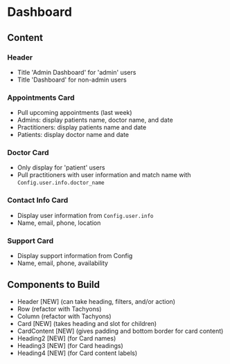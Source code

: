 # Dashboard

## Content

### Header
- Title 'Admin Dashboard' for 'admin' users
- Title 'Dashboard' for non-admin users

### Appointments Card
- Pull upcoming appointments (last week)
- Admins: display patients name, doctor name, and date
- Practitioners: display patients name and date
- Patients: display doctor name and date

### Doctor Card
- Only display for 'patient' users
- Pull practitioners with user information and match name with `Config.user.info.doctor_name`

### Contact Info Card
- Display user information from `Config.user.info`
- Name, email, phone, location

### Support Card
- Display support information from Config
- Name, email, phone, availability

## Components to Build
- Header [NEW] (can take heading, filters, and/or action)
- Row (refactor with Tachyons)
- Column (refactor with Tachyons)
- Card [NEW] (takes heading and slot for children)
- CardContent [NEW] (gives padding and bottom border for card content)
- Heading2 [NEW] (for Card names)
- Heading3 [NEW] (for Card headings)
- Heading4 [NEW] (for Card content labels)
